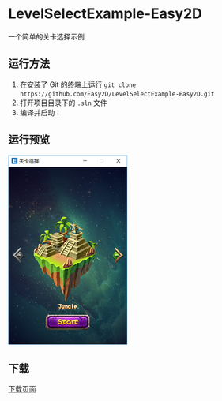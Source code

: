 # LevelSelectExample-Easy2D

一个简单的关卡选择示例

## 运行方法

1. 在安装了 Git 的终端上运行 `git clone https://github.com/Easy2D/LevelSelectExample-Easy2D.git`
2. 打开项目目录下的 `.sln` 文件
3. 编译并启动！

## 运行预览

![截图1](./preview.png)

## 下载

[下载页面](//github.com/Easy2D/LevelSelectExample-Easy2D/releases)
